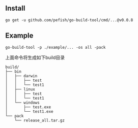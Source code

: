 
## Install

```shell script
go get -u github.com/pefish/go-build-tool/cmd/...@v0.0.8
```

## Example

```shell script
go-build-tool -p ./example/... -os all -pack
```

上面命令将生成如下build目录

```shell script
build/
├── bin
│   ├── darwin
│   │   ├── test
│   │   └── test1
│   ├── linux
│   │   ├── test
│   │   └── test1
│   └── windows
│       ├── test.exe
│       └── test1.exe
└── pack
    └── release_all.tar.gz
```
